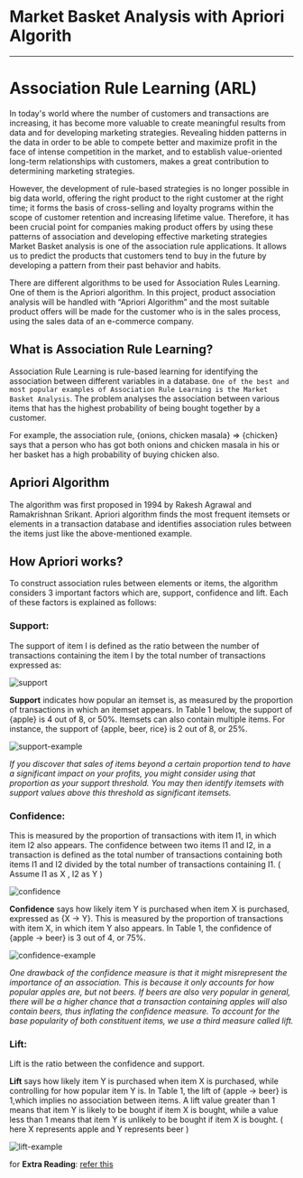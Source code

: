 # Market Basket Analysis with Apriori Algorith
---
# Association Rule Learning (ARL)
In today's world where the number of customers and transactions are increasing, it has become more valuable to create meaningful results from data and for developing marketing strategies. Revealing hidden patterns in the data in order to be able to compete better and maximize profit in the face of intense competition in the market, and to establish value-oriented long-term relationships with customers, makes a great contribution to determining marketing strategies.

However, the development of rule-based strategies is no longer possible in big data world, offering the right product to the right customer at the right time; it forms the basis of cross-selling and loyalty programs within the scope of customer retention and increasing lifetime value. Therefore, it has been crucial point for companies making product offers by using these patterns of association and developing effective marketing strategies Market Basket analysis is one of the association rule applications. It allows us to predict the products that customers tend to buy in the future by developing a pattern from their past behavior and habits.

There are different algorithms to be used for Association Rules Learning. One of them is the Apriori algorithm. In this project, product association analysis will be handled with “Apriori Algorithm” and the most suitable product offers will be made for the customer who is in the sales process, using the sales data of an e-commerce company.

## What is Association Rule Learning?
Association Rule Learning is rule-based learning for identifying the association between different variables in a database. `One of the best and most popular examples of Association Rule Learning is the Market Basket Analysis`. The problem analyses the association between various items that has the highest probability of being bought together by a customer.

For example, the association rule, {onions, chicken masala} => {chicken} says that a person who has got both onions and chicken masala in his or her basket has a high probability of buying chicken also.

## Apriori Algorithm
The algorithm was first proposed in 1994 by Rakesh Agrawal and Ramakrishnan Srikant. Apriori algorithm finds the most frequent itemsets or elements in a transaction database and identifies association rules between the items just like the above-mentioned example.

## How Apriori works?
To construct association rules between elements or items, the algorithm considers 3 important factors which are, support, confidence and lift. Each of these factors is explained as follows:

### Support:  
The support of item I is defined as the ratio between the number of transactions containing the item I by the total number of transactions expressed as:

![support](https://miro.medium.com/v2/resize:fit:403/0*pyOADkeaWyrVP2ft.png)

**Support** indicates how popular an itemset is, as measured by the proportion of transactions in which an itemset appears. In Table 1 below, the support of {apple} is 4 out of 8, or 50%. Itemsets can also contain multiple items. For instance, the support of {apple, beer, rice} is 2 out of 8, or 25%.

![support-example](https://annalyzin.files.wordpress.com/2016/04/association-rule-support-table.png?w=503&h=447)

*If you discover that sales of items beyond a certain proportion tend to have a significant impact on your profits, you might consider using that proportion as your support threshold. You may then identify itemsets with support values above this threshold as significant itemsets.*

### Confidence:
This is measured by the proportion of transactions with item I1, in which item I2 also appears. The confidence between two items I1 and I2, in a transaction is defined as the total number of transactions containing both items I1 and I2 divided by the total number of transactions containing I1. ( Assume I1 as X , I2 as Y )

![confidence](https://miro.medium.com/max/576/1*50GI4dR58MnhwBP9dw6nFQ.png)

**Confidence** says how likely item Y is purchased when item X is purchased, expressed as {X -> Y}. This is measured by the proportion of transactions with item X, in which item Y also appears. In Table 1, the confidence of {apple -> beer} is 3 out of 4, or 75%.

![confidence-example](https://annalyzin.files.wordpress.com/2016/03/association-rule-confidence-eqn.png?w=527&h=77)

*One drawback of the confidence measure is that it might misrepresent the importance of an association. This is because it only accounts for how popular apples are, but not beers. If beers are also very popular in general, there will be a higher chance that a transaction containing apples will also contain beers, thus inflating the confidence measure. To account for the base popularity of both constituent items, we use a third measure called lift.*

### Lift:
Lift is the ratio between the confidence and support.

**Lift** says how likely item Y is purchased when item X is purchased, while controlling for how popular item Y is. In Table 1, the lift of {apple -> beer} is 1,which implies no association between items. A lift value greater than 1 means that item Y is likely to be bought if item X is bought, while a value less than 1 means that item Y is unlikely to be bought if item X is bought.
( here X represents apple and Y represents beer )

![lift-example](https://annalyzin.files.wordpress.com/2016/03/association-rule-lift-eqn.png?w=566&h=80)



[^note]:
for **Extra Reading**: [refer this](https://towardsdatascience.com/association-rules-2-aa9a77241654)